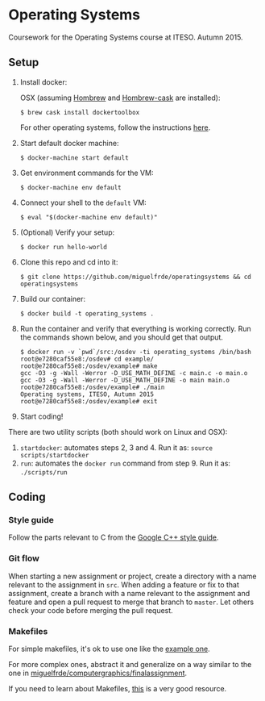 # Operating Systems

Coursework for the Operating Systems course at ITESO. Autumn 2015.

## Setup

1. Install docker:

   OSX (assuming [Hombrew](http://brew.sh/) and [Hombrew-cask](http://caskroom.io/) are installed):
   ```
   $ brew cask install dockertoolbox
   ```

   For other operating systems, follow the instructions [here](https://docs.docker.com/installation/).

2. Start default docker machine:
   ```
   $ docker-machine start default
   ```

3. Get environment commands for the VM:
   ```
   $ docker-machine env default
   ```

4. Connect your shell to the `default` VM:
   ```
   $ eval "$(docker-machine env default)"
   ```

5. (Optional) Verify your setup:
   ```
   $ docker run hello-world
   ```

6. Clone this repo and cd into it:
   ```
   $ git clone https://github.com/miguelfrde/operatingsystems && cd operatingsystems
   ```

7. Build our container:
   ```
   $ docker build -t operating_systems .
   ```

8. Run the container and verify that everything is working correctly. Run the commands shown below, and you should get that output.

   ```
   $ docker run -v `pwd`/src:/osdev -ti operating_systems /bin/bash
   root@e7280caf55e8:/osdev# cd example/
   root@e7280caf55e8:/osdev/example# make
   gcc -O3 -g -Wall -Werror -D_USE_MATH_DEFINE -c main.c -o main.o
   gcc -O3 -g -Wall -Werror -D_USE_MATH_DEFINE -o main main.o
   root@e7280caf55e8:/osdev/example# ./main
   Operating systems, ITESO, Autumn 2015
   root@e7280caf55e8:/osdev/example# exit
   ```

10. Start coding!

There are two utility scripts (both should work on Linux and OSX):

1. `startdocker`: automates steps 2, 3 and 4. Run it as: `source scripts/startdocker`
2. `run`: automates the `docker run` command from step 9. Run it as: `./scripts/run`

## Coding

### Style guide

Follow the parts relevant to C from the [Google C++ style guide](http://google.github.io/styleguide/cppguide.html).

### Git flow

When starting a new assignment or project, create a directory with a name relevant to the assignment in `src`.
When adding a feature or fix to that assignment, create a branch with a name relevant to the assignment and feature
and open a pull request to merge that branch to `master`. Let others check your code before merging the pull request.

### Makefiles

For simple makefiles, it's ok to use one like the [example one](src/example/Makefile).

For more complex ones, abstract it and generalize on a way similar to the one in
[miguelfrde/computergraphics/finalassignment](https://github.com/miguelfrde/computergraphics/blob/master/finalassignment/Makefile).

If you need to learn about Makefiles, [this](http://nuclear.mutantstargoat.com/articles/make/) is a very good resource.
